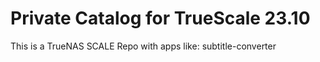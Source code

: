 # Private Catalog for TrueScale 23.10

This is a TrueNAS SCALE Repo with apps like: subtitle-converter
